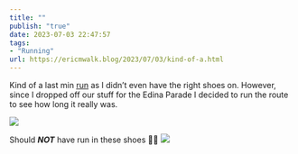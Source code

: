 ```yaml
---
title: ""
publish: "true"
date: 2023-07-03 22:47:57
tags:
- "Running"
url: https://ericmwalk.blog/2023/07/03/kind-of-a.html
---
```

Kind of a last min [run](https://strava.com/activities/9383478640) as I didn’t even have the right shoes on. However, since I dropped off our stuff for the Edina Parade I decided to run the route to see how long it really was.

![](https://ericmwalk.blog/uploads/2023/e562dfadbe.jpg)

Should **_NOT_** have run in these shoes 🤦‍♂️
![](https://ericmwalk.blog/uploads/2023/45581b0101.jpg)